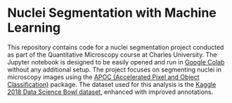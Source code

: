 # Nuclei Segmentation with Machine Learning

This repository contains code for a nuclei segmentation project conducted as part of the Quantitative Microscopy course at Charles University. The Jupyter notebook is designed to be easily opened and run in [Google Colab](https://colab.research.google.com/) without any additional setup. The project focuses on segmenting nuclei in microscopy images using the [APOC (Accelerated Pixel and Object Classification)](https://github.com/haesleinhuepf/apoc) package. The dataset used for this analysis is the [Kaggle 2018 Data Science Bowl dataset](https://github.com/lopuhin/kaggle-dsbowl-2018-dataset-fixes/tree/master), enhanced with improved annotations.
